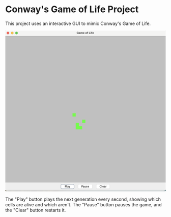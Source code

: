 # Conway's Game of Life Project

This project uses an interactive GUI to mimic Conway's Game of Life.


![GameOfLife](Screenshots/GameOfLife.png)

The "Play" button plays the next generation every second, showing which cells are alive and which aren't. The "Pause" button pauses the game, and the "Clear" button restarts it.

